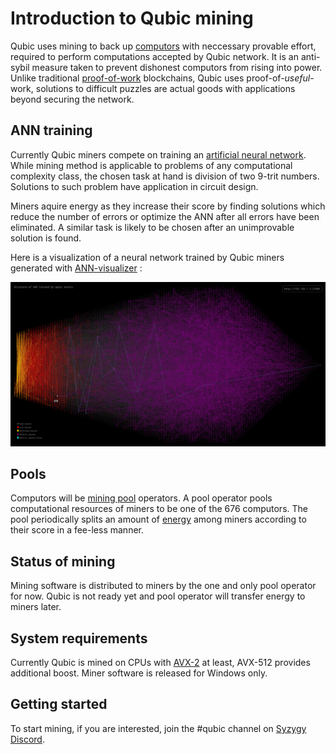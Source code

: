 # Introduction to Qubic mining

Qubic uses mining to back up [computors](/computing) with neccessary provable effort, required to perform computations accepted by Qubic network. It is an anti-sybil measure taken to prevent dishonest computors from rising into power.
Unlike traditional [proof-of-work](https://en.wikipedia.org/wiki/Proof_of_work) blockchains, Qubic uses proof-of-_useful_-work, solutions to difficult puzzles are actual goods with applications beyond securing the network.

## ANN training
Currently Qubic miners compete on training an [artificial neural network](https://en.wikipedia.org/wiki/Artificial_neural_network). While mining method is applicable to problems of any computational complexity class, the chosen task at hand is division of two 9-trit numbers.
Solutions to such problem have application in circuit design. 

Miners aquire energy as they increase their score by finding solutions which reduce the number of errors or optimize the ANN after all errors have been eliminated. A similar task is likely to be chosen after an unimprovable solution is found.

Here is a visualization of a neural network trained by Qubic miners generated with [ANN-visualizer](https://github.com/computor-tools/ann-visualizer) :

![](/docs/Mining/ann.png)

## Pools
Computors will be [mining pool](/protocol/glossary#pool) operators. A pool operator pools computational resources of miners to be one of the 676 computors. The pool periodically splits an amount of [energy](/protocol/glossary#energy) among miners according to their score in a fee-less manner.

## Status of mining
Mining software is distributed to miners by the one and only pool operator for now. Qubic is not ready yet and pool operator will transfer energy to miners later.

## System requirements
Currently Qubic is mined on CPUs with [AVX-2](https://en.wikipedia.org/wiki/Advanced_Vector_Extensions#Advanced_Vector_Extensions_2) at least, AVX-512 provides additional boost. Miner software is released for Windows only.

## Getting started
To start mining, if you are interested, join the #qubic channel on [Syzygy Discord](https://discord.gg/2vDMR8m).